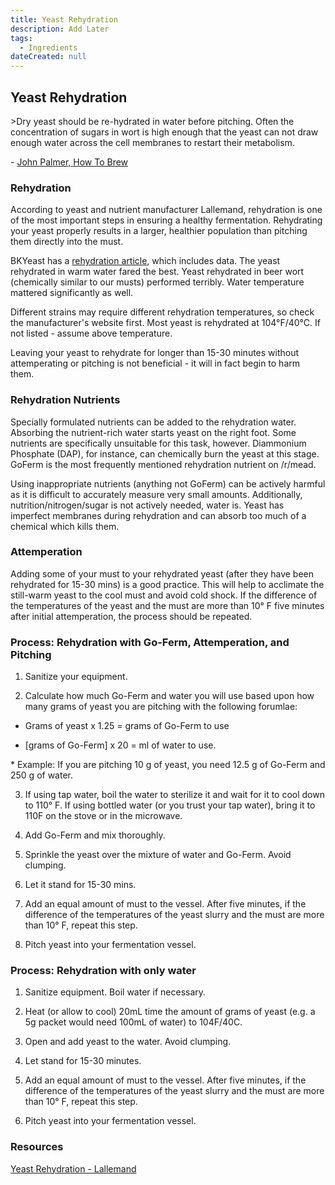 ```yaml
---
title: Yeast Rehydration
description: Add Later
tags:
  - Ingredients
dateCreated: null
---
```


## Yeast Rehydration

&gt;Dry yeast should be re-hydrated in water before pitching. Often the concentration of sugars in wort is high enough that the yeast can not draw enough water across the cell membranes to restart their metabolism.

\- [John Palmer, How To Brew](http://howtobrew.com/book/section-1/yeast/preparing-yeast-and-yeast-starters)

### Rehydration

According to yeast and nutrient manufacturer Lallemand, rehydration is one of the most important steps in ensuring a healthy fermentation.  Rehydrating your yeast properly results in a larger, healthier population than pitching them directly into the must.

BKYeast has a [rehydration article](https://bkyeast.wordpress.com/2013/03/13/more-on-yeast-rehydration/), which includes data.  The yeast rehydrated in warm water fared the best.  Yeast rehydrated in beer wort (chemically similar to our musts) performed terribly.  Water temperature mattered significantly as well.

Different strains may require different rehydration temperatures, so check the manufacturer's website first. Most yeast is rehydrated at 104°F/40°C.  If not listed - assume above temperature.

Leaving your yeast to rehydrate for longer than 15-30 minutes without attemperating or pitching is not beneficial - it will in fact begin to harm them.

### Rehydration Nutrients

Specially formulated nutrients can be added to the rehydration water. Absorbing the nutrient-rich water starts yeast on the right foot. Some nutrients are specifically unsuitable for this task, however. Diammonium Phosphate (DAP), for instance, can chemically burn the yeast at this stage. GoFerm is the most frequently mentioned rehydration nutrient on /r/mead.

Using inappropriate nutrients (anything not GoFerm) can be actively harmful as it is difficult to accurately measure very small amounts.  Additionally, nutrition/nitrogen/sugar is not actively needed, water is.  Yeast has imperfect membranes during rehydration and can absorb too much of a chemical which kills them.

### Attemperation

Adding some of your must to your rehydrated yeast (after they have been rehydrated for 15-30 mins) is a good practice. This will help to acclimate the still-warm yeast to the cool must and avoid cold shock.  If the difference of the temperatures of the yeast and the must are more than 10° F five minutes after initial attemperation, the process should be repeated.

### Process: Rehydration with Go-Ferm, Attemperation, and Pitching

1. Sanitize your equipment.

2. Calculate how much Go-Ferm and water you will use based upon how many grams of yeast you are pitching with the following forumlae:

  - Grams of yeast x 1.25 = grams of Go-Ferm to use

  - [grams of Go-Ferm] x 20 = ml of water to use.

  ​\* Example: If you are pitching 10 g of yeast, you need 12.5 g of Go-Ferm and 250 g of water​.

3. If using tap water, boil the water to sterilize it and wait for it to cool down to 110° F.  If using bottled water (or you trust your tap water), bring it to 110F on the stove or in the microwave.

4. Add Go-Ferm and mix thoroughly.

5. Sprinkle the yeast over the mixture of water and Go-Ferm.  Avoid clumping.

6. Let it stand for 15-30 mins.

7. Add an equal amount of must to the vessel. After five minutes, if the difference of the temperatures of the yeast slurry and the must are more than 10° F, repeat this step.

8. Pitch yeast into your fermentation vessel.

### Process: Rehydration with only water

1. Sanitize equipment.  Boil water if necessary.

2. Heat (or allow to cool) 20mL time the amount of grams of yeast (e.g. a 5g packet would need 100mL of water) to 104F/40C.

3. Open and add yeast to the water.   Avoid clumping.

4. Let stand for 15-30 minutes.

5. Add an equal amount of must to the vessel. After five minutes, if the difference of the temperatures of the yeast slurry and the must are more than 10° F, repeat this step.

6. Pitch yeast into your fermentation vessel.

### Resources

[Yeast Rehydration - Lallemand](https://www.lallemandbrewing.com/docs/products/bp/BEST-PRACTICES_REHYDRATION_DIGITAL.pdf)